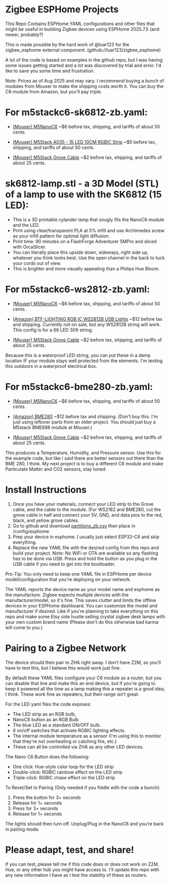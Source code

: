 # Zigbee ESPHome Projects

This Repo Contains ESPHome YAML configurations and other files that might be useful in building Zigbee devices using ESPHome 2025.7.5 (and newer, probably?)

This is made possible by the hard work of @luar123  for the zigbee_esphome external component. (github://luar123/zigbee_esphome)

A lot of the code is based on examples in the github repo, but I was having some issues getting started and a lot was discovered by trial and error. I'd like to save you some time and frustration.

Note: Prices as of Aug 2025 and may vary. I recommend buying a bunch of modules from Mouser to make the shipping costs worth it. You can buy the C6 module from Amazon, but you'll pay triple. 


# For m5stackc6-sk6812-zb.yaml:

* [(Mouser) M5NanoC6](https://www.mouser.com/ProductDetail/M5Stack/C125?qs=jRuttqqUwMQ%2FdHvdW%2FFIaw%3D%3D) ~$6 before tax, shipping, and tariffs of about 50 cents.

* [(Mouser) M5Stack A035 - 15 LED 10CM RGBIC Strip](https://www.mouser.com/ProductDetail/M5Stack/A035?qs=81r%252BiQLm7BR9%252BrYGJ%2Fehhw%3D%3D) ~$5 before tax, shipping, and tariffs of about 50 cents.

* [(Mouser) M5Stack Grove Cable](https://www.mouser.com/ProductDetail/M5Stack/A034-D?qs=81r%252BiQLm7BQIX3ZPS9TpAA%3D%3D)  ~$2 before tax, shipping, and tariffs of about 25 cents.

# sk6812-lamp.stl - a 3D Model (STL) of a lamp to use with the SK6812 (15 LED): 

* This is a 3D printable cylander lamp that snugly fits the NanoC6 module and the LED.
* Print using clear/transparent PLA at 5% infill and use Archimedes screw as your infill pattern for optimal light diffusion.
* Print time: 90 minutes on a FlashForge Adventurer 5MPro and sliced with OrcaSlicer.
* You can literally place this upside down, sideways, right side up, whatever you think looks best. Use the open channel in the back to tuck your cords out of view.
* This is brighter and more visually appealing than a Philips Hue Bloom.


# For m5stackc6-ws2812-zb.yaml:

* [(Mouser) M5NanoC6](https://www.mouser.com/ProductDetail/M5Stack/C125?qs=jRuttqqUwMQ%2FdHvdW%2FFIaw%3D%3D) ~$6 before tax, shipping, and tariffs of about 50 cents.
  
* [(Amazon) BTF-LIGHTING RGB IC WS2812B USB Lights](https://www.amazon.com/dp/B0CCVPLZ1R) ~$12 before tax and shipping. Currently not on sale, but any WS2812B string will work. This config is for a 66 LED 30ft string. 

* [(Mouser) M5Stack Grove Cable](https://www.mouser.com/ProductDetail/M5Stack/A034-D?qs=81r%252BiQLm7BQIX3ZPS9TpAA%3D%3D)  ~$2 before tax, shipping, and tariffs of about 25 cents.

Because this is a waterproof LED string, you can put these in a damp location IF your module stays well protected from the elements. I'm testing this outdoors in a waterproof electrical box.


# For m5stackc6-bme280-zb.yaml:

* [(Mouser) M5NanoC6](https://www.mouser.com/ProductDetail/M5Stack/C125?qs=jRuttqqUwMQ%2FdHvdW%2FFIaw%3D%3D) ~$6 before tax, shipping, and tariffs of about 50 cents.
  
* [(Amazon) BME280](https://www.amazon.com/Pre-Soldered-Atmospheric-Temperature-GY-BME280-3-3-MicroControllers/dp/B0BQFV883T) ~$12 before tax and shipping.
  (Don't buy this. I'm just using leftover parts from an older project. You should just buy a M5stack BME688 module at Mouser.)

* [(Mouser) M5Stack Grove Cable](https://www.mouser.com/ProductDetail/M5Stack/A034-D?qs=81r%252BiQLm7BQIX3ZPS9TpAA%3D%3D)  ~$2 before tax, shipping, and tariffs of about 25 cents.

This produces a Temperature, Humidity, and Pressure sensor. Use this for the example code, but like I said there are better sensors out there than the BME 280, I think.
My next project is to buy a different C6 module and make Particulate Matter and CO2 sensors, stay tuned.
  
# Install Instructions

1. Once you have your materials, connect your LED strip to the Grove cable, and the cable to the module. (For WS2182 and BME280, cut the grove cable in half and connect your 5V, GND, and data pins to the red, black, and yellow grove cables.
2. Go to github and download [partitions_zb.csv](https://github.com/luar123/zigbee_esphome/blob/8ee9eaaabacd722b3689690a91485f35514518ec/partitions_zb.csv)  then place in /config/esphome
3. Prep your device in esphome. I usually just select ESP32-C6 and skip everything.
4. Replace the new YAML file with the desired config from this repo and build your project.
   Note: No WiFi or OTA are available so any flashing has to be done via USB. Press and hold the button as you plug in the USB cable if you need to get into the bootloader.


Pro-Tip: You only need to keep one YAML file in ESPHome per device model/configuration that you're deploying on your network. 

The YAML reports the device name as your model name and esphome as the manufacture. Zigbee expects multiple devices with the manufacturer/model, so it's fine. This saves clutter and limits the offline devices in your ESPHome dashboard.
You can customize the model and manufacturer if desired. Like if you're planning to take everything on this repo and make some Etsy side hustle selling crystal zigbee desk lamps with your own custom brand name
(Please don't do this otherwise bad karma will come to you.)


# Pairing to a Zigbee Network
The device should then pair to ZHA right away. I don’t have Z2M, so you’ll have to test this, but I believe this would work just fine. 

By default these YAML files configure your C6 module as a router, but you can disable that line and make this an end device, but if you're going to keep it powered all the time as a lamp making this a repeater is a good idea, I think. These work fine as repeaters, but their range isn’t great.

For the LED yaml files the code exposes:

* The LED strip as an RGB bulb,
* NanoC6 button as an RGB Bulb
* The blue LED as a standard ON/OFF bulb.
* 6 on/off switches that activate RGBIC lighting effects.
* The internal module temperature as a sensor (I'm using this to monitor that they're not overheating or catching fire, etc.)
* These can all be controlled via ZHA as any other LED devices.

The Nano C6 Button does the following:

* One click: Hue-style color loop for the LED strip
* Double-click: RGBIC rainbow effect on the LED strip
* Triple-click: RGBIC chase effect on the LED strip

To Reset/Set to Pairing (Only needed if you fiddle with the code a bunch):

1. Press the button for 3+ seconds
2. Release for 1+ seconds
3. Press for 3+ seconds
4. Release for 1+ seconds
   
The lights should then turn off. Unplug/Plug in the NanoC6 and you’re back in pairing mode.

# Please adapt, test, and share!
If you can test, please tell me if this code does or does not work on Z2M, Hue, or any other hub you might have access to. I'll update this repo with any new information I have as I test the stability of these as routers.
